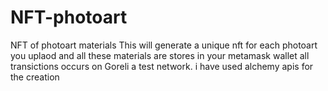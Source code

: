 # NFT-photoart 
NFT of photoart materials
This will generate a unique nft for each photoart you uplaod and all these materials are stores in your metamask wallet all transictions occurs on Goreli a test network. 
i have used alchemy apis for the creation 
